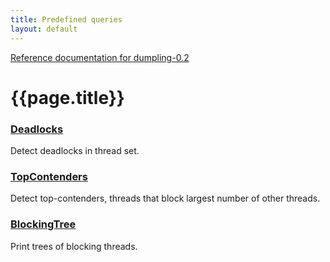 ```yaml
---
title: Predefined queries
layout: default
---
```

[Reference documentation for dumpling-0.2](.)
# {{page.title}}
### [Deadlocks](./apidocs/com/github/olivergondza/dumpling/query/Deadlocks.html)
Detect deadlocks in thread set.
### [TopContenders](./apidocs/com/github/olivergondza/dumpling/query/TopContenders.html)
Detect top-contenders, threads that block largest number of other threads.
### [BlockingTree](./apidocs/com/github/olivergondza/dumpling/query/BlockingTree.html)
Print trees of blocking threads.
